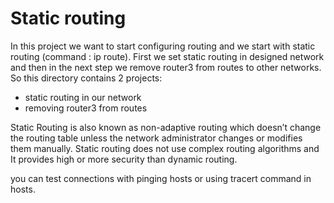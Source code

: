 # Static routing

In this project we want to start configuring routing and we start with static routing (command : ip route). First we set static routing in designed network and then in the next step we remove router3 from routes to other networks. So this directory contains 2 projects:

- static routing in our network
- removing router3 from routes

Static Routing is also known as non-adaptive routing which doesn’t change the routing table unless the network administrator changes or modifies them manually. Static routing does not use complex routing algorithms and It provides high or more security than dynamic routing.

you can test connections with pinging hosts or using tracert command in hosts.
